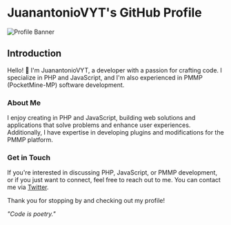 # JuanantonioVYT's GitHub Profile

![Profile Banner](link_to_banner_image)

## Introduction

Hello! 👋 I'm JuanantonioVYT, a developer with a passion for crafting code. I specialize in PHP and JavaScript, and I'm also experienced in PMMP (PocketMine-MP) software development.

### About Me

I enjoy creating in PHP and JavaScript, building web solutions and applications that solve problems and enhance user experiences. Additionally, I have expertise in developing plugins and modifications for the PMMP platform.

### Get in Touch

If you're interested in discussing PHP, JavaScript, or PMMP development, or if you just want to connect, feel free to reach out to me. You can contact me via [Twitter](https://twitter.com/Juanantonio_VYT).

Thank you for stopping by and checking out my profile!

*"Code is poetry."*
